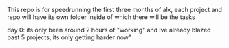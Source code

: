 This repo is for speedrunning the first three months of alx, each project
and repo will have its own folder inside of which there will be the tasks

day 0: its only been around 2 hours of "working" and ive already blazed past
5 projects, its only getting harder now"